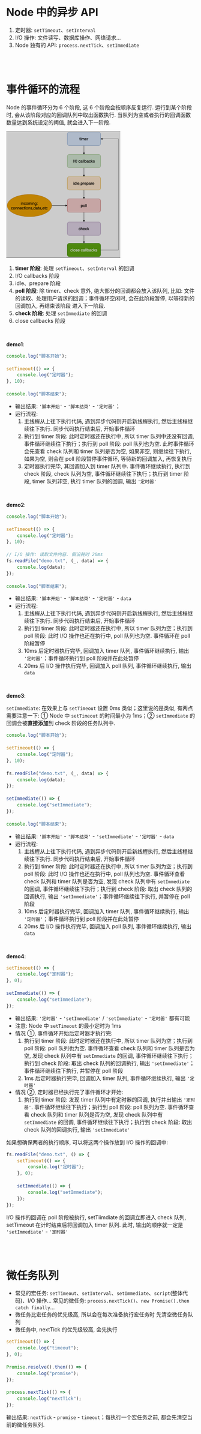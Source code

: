 # Node 中的异步 API

1. 定时器: `setTimeout`、`setInterval`
2. I/O 操作: 文件读写、数据库操作、网络请求...
3. Node 独有的 API: `process.nextTick`、`setImmediate`

<br><br>

# 事件循环的流程

Node 的事件循环分为 6 个阶段, 这 6 个阶段会按顺序反复运行. 运行到某个阶段时, 会从该阶段对应的回调队列中取出函数执行. 当队列为空或者执行的回调函数数量达到系统设定的阈值, 就会进入下一阶段.

<img src="picture/image-20221030165002308-1667119803751-5-1673159964156-1.png" alt="image-20221030165002308-1667119803751-5" style="zoom: 33%;" />

1. **timer 阶段**: 处理 `setTimeout`、`setInterval` 的回调
2. I/O callbacks 阶段
3. idle、prepare 阶段
4. **poll 阶段**: 除 timer、check 意外, 绝大部分的回调都会放入该队列, 比如: 文件的读取、处理用户请求的回调；事件循环空闲时, 会在此阶段暂停, 以等待新的回调加入, 再结束该阶段 进入下一阶段.
5. **check 阶段**: 处理 `setImmediate` 的回调
6. close callbacks 阶段

<br>

**demo1**:

```js
console.log("脚本开始");

setTimeout(() => {
    console.log("定时器");
}, 10);

console.log("脚本结束");
```

-   输出结果: `'脚本开始'` - `'脚本结束'` - `'定时器'`；
-   运行流程:
    1. 主线程从上往下执行代码, 遇到异步代码则开启新线程执行, 然后主线程继续往下执行. 同步代码执行结束后, 开始事件循环
    2. 执行到 timer 阶段: 此时定时器还在执行中, 所以 timer 队列中还没有回调, 事件循环继续往下执行；执行到 poll 阶段: poll 队列也为空. 此时事件循环会先查看 check 队列和 timer 队列是否为空, 如果非空, 则继续往下执行, 如果为空, 则会在 poll 阶段暂停事件循环, 等待新的回调加入, 再恢复执行
    3. 定时器执行完毕, 其回调加入到 timer 队列中. 事件循环继续执行, 执行到 check 阶段, check 队列为空, 事件循环继续往下执行；执行到 timer 阶段, timer 队列非空, 执行 timer 队列的回调, 输出 `'定时器'`

<br>

**demo2**:

```js
console.log("脚本开始");

setTimeout(() => {
    console.log("定时器");
}, 10);

// I/O 操作: 读取文件内容. 假设耗时 20ms
fs.readFile("demo.txt", (_, data) => {
    console.log(data);
});

console.log("脚本结束");
```

-   输出结果: `'脚本开始'` - `'脚本结束'` - `'定时器'` - `data`
-   运行流程:
    1. 主线程从上往下执行代码, 遇到异步代码则开启新线程执行, 然后主线程继续往下执行. 同步代码执行结束后, 开始事件循环
    2. 执行到 timer 阶段: 此时定时器还在执行中, 所以 timer 队列为空；执行到 poll 阶段: 此时 I/O 操作也还在执行中, poll 队列也为空. 事件循环在 poll 阶段暂停
    3. 10ms 后定时器执行完毕, 回调加入 timer 队列, 事件循环继续执行, 输出 `'定时器'`；事件循环执行到 poll 阶段并在此处暂停
    4. 20ms 后 I/O 操作执行完毕, 回调加入 poll 队列, 事件循环继续执行, 输出 `data`

<br>

**demo3**:

`setImmediate`: 在效果上与 `setTimeout` 设置 0ms 类似；这里说的是类似, 有两点需要注意一下: ① Node 中 `setTimeout` 的时间最小为 1ms；② `setImmediate` 的回调会被**直接添加**到 check 阶段的任务队列中.

```js
console.log("脚本开始");

setTimeout(() => {
    console.log("定时器");
}, 10);

fs.readFile("demo.txt", (_, data) => {
    console.log(data);
});

setImmediate(() => {
    console.log("setImmediate");
});

console.log("脚本结束");
```

-   输出结果: `'脚本开始'` - `'脚本结束'` - `'setImmediate'` - `'定时器'` - `data`
-   运行流程:
    1. 主线程从上往下执行代码, 遇到异步代码则开启新线程执行, 然后主线程继续往下执行. 同步代码执行结束后, 开始事件循环
    2. 执行到 timer 阶段: 此时定时器还在执行中, 所以 timer 队列为空；执行到 poll 阶段: 此时 I/O 操作也还在执行中, poll 队列也为空. 事件循环查看 check 队列和 timer 队列是否为空, 发现 check 队列中有 `setImmediate` 的回调, 事件循环继续往下执行；执行到 check 阶段: 取出 check 队列的回调执行, 输出 `'setImmediate'`；事件循环继续往下执行, 并暂停在 poll 阶段
    3. 10ms 后定时器执行完毕, 回调加入 timer 队列, 事件循环继续执行, 输出 `'定时器'`；事件循环执行到 poll 阶段并在此处暂停
    4. 20ms 后 I/O 操作执行完毕, 回调加入 poll 队列, 事件循环继续执行, 输出 `data`

<br>

**demo4**:

```js
setTimeout(() => {
    console.log("定时器");
}, 0);

setImmediate(() => {
    console.log("setImmediate");
});
```

-   输出结果: `'定时器'` - `'setImmediate'` / `'setImmediate'` - `'定时器'` 都有可能
-   注意: Node 中 `setTimeout` 的最小定时为 1ms
-   情况 ①, 事件循环开始后定时器才执行完:
    1. 执行到 timer 阶段: 此时定时器还在执行中, 所以 timer 队列为空；执行到 poll 阶段: poll 队列也为空. 事件循环查看 check 队列和 timer 队列是否为空, 发现 check 队列中有 `setImmediate` 的回调, 事件循环继续往下执行；执行到 check 阶段: 取出 check 队列的回调执行, 输出 `'setImmediate'`；事件循环继续往下执行, 并暂停在 poll 阶段
    2. 1ms 后定时器执行完毕, 回调加入 timer 队列, 事件循环继续执行, 输出 `'定时器'`
-   情况 ②, 定时器已经执行完了事件循环才开始:
    1. 执行到 timer 阶段: 发现 timer 队列中有定时器的回调, 执行并出输出 `'定时器'`. 事件循环继续往下执行；执行到 poll 阶段: poll 队列为空. 事件循环查看 check 队列和 timer 队列是否为空, 发现 check 队列中有 `setImmediate` 的回调, 事件循环继续往下执行；执行到 check 阶段: 取出 check 队列的回调执行, 输出 `'setImmediate'`

如果想确保两者的执行顺序, 可以将这两个操作放到 I/O 操作的回调中:

```js
fs.readFile("demo.txt", () => {
    setTimeout(() => {
        console.log("定时器");
    }, 0);

    setImmediate(() => {
        console.log("setImmediate");
    });
});
```

I/O 操作的回调在 poll 阶段被执行, setTiimdiate 的回调立即进入 check 队列, setTimeout 在计时结束后将回调加入 timer 队列.
此时, 输出的顺序就一定是 `'setImmediate'` - `'定时器'`

<br><br>

# 微任务队列

-   常见的宏任务: `setTimeout`、`setInterval`、`setImmediate`、`script`(整体代码)、I/O 操作...
    常见的微任务: `process.nextTick()`、`new Promise().then catch finally`...
-   微任务比宏任务的优先级高, 所以会在每次准备执行宏任务时 先清空微任务队列
-   微任务中, nextTick 的优先级较高, 会先执行

```js
setTimeout(() => {
    console.log("timeout");
}, 0);

Promise.resolve().then(() => {
    console.log("promise");
});

process.nextTick(() => {
    console.log("nextTick");
});
```

输出结果: `nextTick` - `promise` - `timeout`；每执行一个宏任务之前, 都会先清空当前的微任务队列.

<br>
